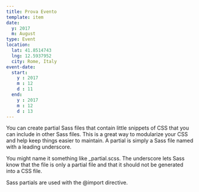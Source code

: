 ```yaml
---
title: Prova Evento
template: item
date: 
  y: 2017
  m: August
type: Event
location:
  lat: 41.8514743
  lng: 12.5937952
  city: Rome, Italy
event-date:
  start:
    y : 2017
    m : 12
    d : 11
  end:
    y : 2017
    m : 12
    d : 13
---
```


You can create partial Sass files that contain little snippets of CSS that you can include in other Sass files. This is a great way to modularize your CSS and help keep things easier to maintain. A partial is simply a Sass file named with a leading underscore. 

You might name it something like _partial.scss. The underscore lets Sass know that the file is only a partial file and that it should not be generated into a CSS file. 

Sass partials are used with the @import directive.
